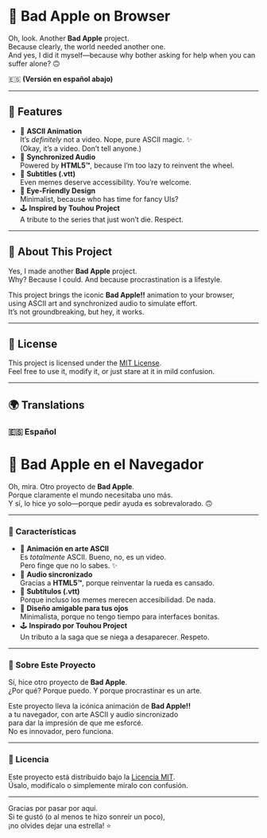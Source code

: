 # 🎴 Bad Apple on Browser

Oh, look. Another **Bad Apple** project.  
Because clearly, the world needed another one.  
And yes, I did it myself—because why bother asking for help when you can suffer alone? 🙃

🇪🇸 **(Versión en español abajo)**

---

## 🌟 Features

- 🎥 **ASCII Animation**  
  It’s *definitely* not a video. Nope, pure ASCII magic. ✨  
  (Okay, it’s a video. Don’t tell anyone.)
- 🎵 **Synchronized Audio**  
  Powered by **HTML5™**, because I’m too lazy to reinvent the wheel.
- 📝 **Subtitles (.vtt)**  
  Even memes deserve accessibility. You’re welcome.
- 🎨 **Eye-Friendly Design**  
  Minimalist, because who has time for fancy UIs?
- 🕹️ **Inspired by Touhou Project**  
  A tribute to the series that just won’t die. Respect.

---

## 🚀 About This Project

Yes, I made another **Bad Apple** project.  
Why? Because I could. And because procrastination is a lifestyle.  

This project brings the iconic **Bad Apple!!** animation to your browser,  
using ASCII art and synchronized audio to simulate effort.  
It’s not groundbreaking, but hey, it works.  

---

## 📄 License

This project is licensed under the [MIT License](LICENSE).  
Feel free to use it, modify it, or just stare at it in mild confusion.  

---

## 🌍 Translations

### 🇪🇸 Español

# 🎴 Bad Apple en el Navegador

Oh, mira. Otro proyecto de **Bad Apple**.  
Porque claramente el mundo necesitaba uno más.  
Y sí, lo hice yo solo—porque pedir ayuda es sobrevalorado. 🙃

---

### 🌟 Características

- 🎥 **Animación en arte ASCII**  
  Es *totalmente* ASCII. Bueno, no, es un video.  
  Pero finge que no lo sabes. ✨
- 🎵 **Audio sincronizado**  
  Gracias a **HTML5™**, porque reinventar la rueda es cansado.
- 📝 **Subtítulos (.vtt)**  
  Porque incluso los memes merecen accesibilidad. De nada.
- 🎨 **Diseño amigable para tus ojos**  
  Minimalista, porque no tengo tiempo para interfaces bonitas.
- 🕹️ **Inspirado por Touhou Project**  
  Un tributo a la saga que se niega a desaparecer. Respeto.

---

### 🚀 Sobre Este Proyecto

Sí, hice otro proyecto de **Bad Apple**.  
¿Por qué? Porque puedo. 
Y porque procrastinar es un arte.  

Este proyecto lleva la icónica animación de **Bad Apple!!**  
a tu navegador, con arte ASCII y audio sincronizado  
para dar la impresión de que me esforcé.  
No es innovador, pero funciona.  

---

### 📄 Licencia

Este proyecto está distribuido bajo la [Licencia MIT](LICENSE).  
Úsalo, modifícalo o simplemente míralo con confusión.  

---

Gracias por pasar por aquí.  
Si te gustó (o al menos te hizo sonreír un poco),  
¡no olvides dejar una estrella! ⭐

